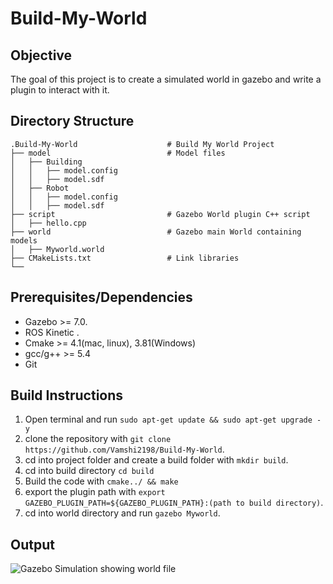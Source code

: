 # Build-My-World

## Objective 
The goal of this project is to create a simulated world in gazebo and write a plugin to interact with it.

## Directory Structure  
```
.Build-My-World                    # Build My World Project 
├── model                          # Model files 
│   ├── Building
│   │   ├── model.config
│   │   ├── model.sdf
│   ├── Robot
│   │   ├── model.config
│   │   ├── model.sdf
├── script                         # Gazebo World plugin C++ script
│   ├── hello.cpp
├── world                          # Gazebo main World containing models 
│   ├── Myworld.world
├── CMakeLists.txt                 # Link libraries 
└──
```
## Prerequisites/Dependencies  
* Gazebo >= 7.0.
* ROS Kinetic .
* Cmake >= 4.1(mac, linux), 3.81(Windows)
* gcc/g++ >= 5.4
* Git

## Build Instructions
1. Open terminal and run `sudo apt-get update && sudo apt-get upgrade -y`
2. clone the repository with `git clone https://github.com/Vamshi2198/Build-My-World`.
3. cd into project folder and create a build folder with `mkdir build`.
4. cd into build directory `cd build`
5. Build the code with `cmake../ && make`
6. export the plugin path with `export GAZEBO_PLUGIN_PATH=${GAZEBO_PLUGIN_PATH}:(path to build directory)`.
7. cd into world directory and run `gazebo Myworld`.

## Output 
![Gazebo Simulation showing world file](https://user-images.githubusercontent.com/85461865/123188661-691c0d00-d46a-11eb-954c-9758b737f4bd.jpg)
